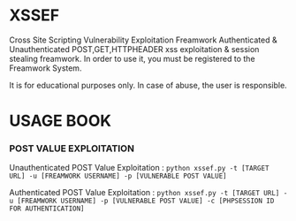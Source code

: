 # XSSEF
 Cross Site Scripting Vulnerability Exploitation Freamwork
 Authenticated & Unauthenticated POST,GET,HTTPHEADER xss exploitation & session stealing freamwork.
 In order to use it, you must be registered to the Freamwork System.
 
 It is for educational purposes only. In case of abuse, the user is responsible.
 
 
 # USAGE BOOK 
 
### POST VALUE EXPLOITATION
   
  Unauthenticated POST Value Exploitation :
  `python xssef.py -t [TARGET URL] -u [FREAMWORK USERNAME] -p [VULNERABLE POST VALUE]`
  
  Authenticated POST Value Exploitation :
  `python xssef.py -t [TARGET URL] -u [FREAMWORK USERNAME] -p [VULNERABLE POST VALUE] -c [PHPSESSION ID FOR AUTHENTICATION]`
